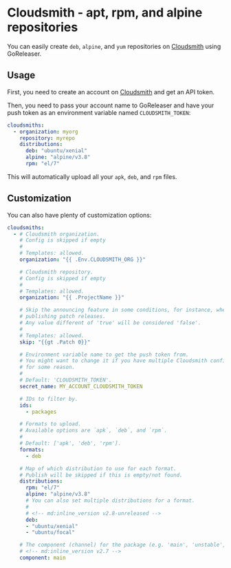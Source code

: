 # Cloudsmith - apt, rpm, and alpine repositories

<!-- md:version v2.1 -->

<!-- md:pro -->

You can easily create `deb`, `alpine`, and `yum` repositories on
[Cloudsmith][cloudsmith] using GoReleaser.

## Usage

First, you need to create an account on [Cloudsmith][cloudsmith] and get an API
token.

Then, you need to pass your account name to GoReleaser and have your push token
as an environment variable named `CLOUDSMITH_TOKEN`:

```yaml title=".goreleaser.yaml"
cloudsmiths:
  - organization: myorg
    repository: myrepo
    distributions:
      deb: "ubuntu/xenial"
      alpine: "alpine/v3.8"
      rpm: "el/7"
```

This will automatically upload all your `apk`, `deb`, and `rpm` files.

## Customization

You can also have plenty of customization options:

```yaml title=".goreleaser.yaml"
cloudsmiths:
  - # Cloudsmith organization.
    # Config is skipped if empty
    #
    # Templates: allowed.
    organization: "{{ .Env.CLOUDSMITH_ORG }}"

    # Cloudsmith repository.
    # Config is skipped if empty
    #
    # Templates: allowed.
    organization: "{{ .ProjectName }}"

    # Skip the announcing feature in some conditions, for instance, when
    # publishing patch releases.
    # Any value different of 'true' will be considered 'false'.
    #
    # Templates: allowed.
    skip: "{{gt .Patch 0}}"

    # Environment variable name to get the push token from.
    # You might want to change it if you have multiple Cloudsmith configurations
    # for some reason.
    #
    # Default: 'CLOUDSMITH_TOKEN'.
    secret_name: MY_ACCOUNT_CLOUDSMITH_TOKEN

    # IDs to filter by.
    ids:
      - packages

    # Formats to upload.
    # Available options are `apk`, `deb`, and `rpm`.
    #
    # Default: ['apk', 'deb', 'rpm'].
    formats:
      - deb

    # Map of which distribution to use for each format.
    # Publish will be skipped if this is empty/not found.
    distributions:
      rpm: "el/7"
      alpine: "alpine/v3.8"
      # You can also set multiple distributions for a format.
      #
      # <!-- md:inline_version v2.8-unreleased -->
      deb:
      - "ubuntu/xenial"
      - "ubuntu/focal"

    # The component (channel) for the package (e.g. 'main', 'unstable', etc).
    # <!-- md:inline_version v2.7 -->
    component: main
```

[cloudsmith]: https://cloudsmith.io/

<!-- md:templates -->
